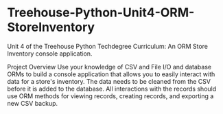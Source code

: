 # Treehouse-Python-Unit4-ORM-StoreInventory
 Unit 4 of the Treehouse Python Techdegree Curriculum: An ORM Store Inventory console application.

Project Overview
Use your knowledge of CSV and File I/O and database ORMs to build a console application that allows you to easily interact with data for a store's inventory. The data needs to be cleaned from the CSV before it is added to the database. All interactions with the records should use ORM methods for viewing records, creating records, and exporting a new CSV backup.
